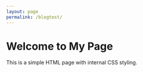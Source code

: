 ```yaml
---
layout: page
permalink: /blogtest/
---
```



<body>
    <h1>Welcome to My Page</h1>
    This is a simple HTML page with internal CSS styling.
    
</body>

